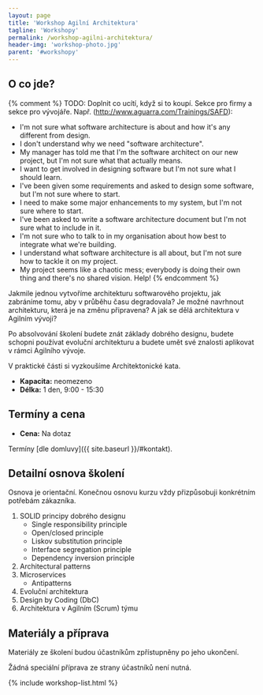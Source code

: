 ```yaml
---
layout: page
title: 'Workshop Agilní Architektura'
tagline: 'Workshopy'
permalink: /workshop-agilni-architektura/
header-img: 'workshop-photo.jpg'
parent: '#workshopy'
---
```


## O co jde?

{% comment %}
TODO: Doplnit co ucítí, když si to koupí. Sekce pro firmy a sekce pro vývojáře.
Např. (http://www.aguarra.com/Trainings/SAFD):

- I'm not sure what software architecture is about and how it's any different from design.
- I don't understand why we need "software architecture".
- My manager has told me that I'm the software architect on our new project, but I'm not sure what that actually means.
- I want to get involved in designing software but I'm not sure what I should learn.
- I've been given some requirements and asked to design some software, but I'm not sure where to start.
- I need to make some major enhancements to my system, but I'm not sure where to start.
- I've been asked to write a software architecture document but I'm not sure what to include in it.
- I'm not sure who to talk to in my organisation about how best to integrate what we're building.
- I understand what software architecture is all about, but I'm not sure how to tackle it on my project.
- My project seems like a chaotic mess; everybody is doing their own thing and there's no shared vision. Help!
{% endcomment %}

Jakmile jednou vytvoříme architekturu softwarového projektu,
jak zabráníme tomu, aby v průběhu času degradovala?
Je možné navrhnout architekturu, která je na změnu připravena?
A jak se dělá architektura v Agilním vývoji?

Po absolvování školení budete znát základy dobrého designu, budete schopni používat evoluční architekturu a budete umět své znalosti aplikovat v rámci Agilního vývoje.

V praktické části si vyzkoušíme Architektonické kata.

- **Kapacita:** neomezeno
- **Délka:** 1 den, 9:00 - 15:30

## Termíny a cena

- **Cena:** Na dotaz

Termíny [dle domluvy]({{ site.baseurl }}/#kontakt).

## Detailní osnova školení

Osnova je orientační.
Konečnou osnovu kurzu vždy přizpůsobuji konkrétním potřebám zákazníka.

1. SOLID principy dobrého designu
   - Single responsibility principle
   - Open/closed principle
   - Liskov substitution principle
   - Interface segregation principle
   - Dependency inversion principle
1. Architectural patterns
1. Microservices
   - Antipatterns
1. Evoluční architektura
1. Design by Coding (DbC)
1. Architektura v Agilním (Scrum) týmu


## Materiály a příprava

Materiály ze školení budou účastníkům zpřístupněny po jeho ukončení.

Žádná speciální příprava ze strany účastníků není nutná.

{% include workshop-list.html %}
